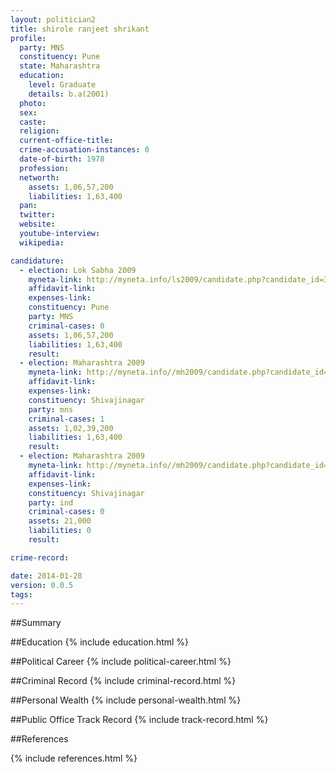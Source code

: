```yaml
---
layout: politician2
title: shirole ranjeet shrikant
profile: 
  party: MNS
  constituency: Pune
  state: Maharashtra
  education: 
    level: Graduate
    details: b.a(2001)
  photo: 
  sex: 
  caste: 
  religion: 
  current-office-title: 
  crime-accusation-instances: 0
  date-of-birth: 1978
  profession: 
  networth: 
    assets: 1,06,57,200
    liabilities: 1,63,400
  pan: 
  twitter: 
  website: 
  youtube-interview: 
  wikipedia: 

candidature: 
  - election: Lok Sabha 2009
    myneta-link: http://myneta.info/ls2009/candidate.php?candidate_id=3583
    affidavit-link: 
    expenses-link: 
    constituency: Pune 
    party: MNS
    criminal-cases: 0
    assets: 1,06,57,200
    liabilities: 1,63,400
    result:  
  - election: Maharashtra 2009
    myneta-link: http://myneta.info//mh2009/candidate.php?candidate_id=2707
    affidavit-link: 
    expenses-link: 
    constituency: Shivajinagar 
    party: mns
    criminal-cases: 1
    assets: 1,02,39,200
    liabilities: 1,63,400
    result:  
  - election: Maharashtra 2009
    myneta-link: http://myneta.info//mh2009/candidate.php?candidate_id=2715
    affidavit-link: 
    expenses-link: 
    constituency: Shivajinagar 
    party: ind
    criminal-cases: 0
    assets: 21,000
    liabilities: 0
    result:  

crime-record: 

date: 2014-01-28
version: 0.0.5
tags: 
---
```

##Summary


##Education
{% include education.html %}


##Political Career
{% include political-career.html %}


##Criminal Record
{% include criminal-record.html %}


##Personal Wealth
{% include personal-wealth.html %}


##Public Office Track Record
{% include track-record.html %}


##References


{% include references.html %}